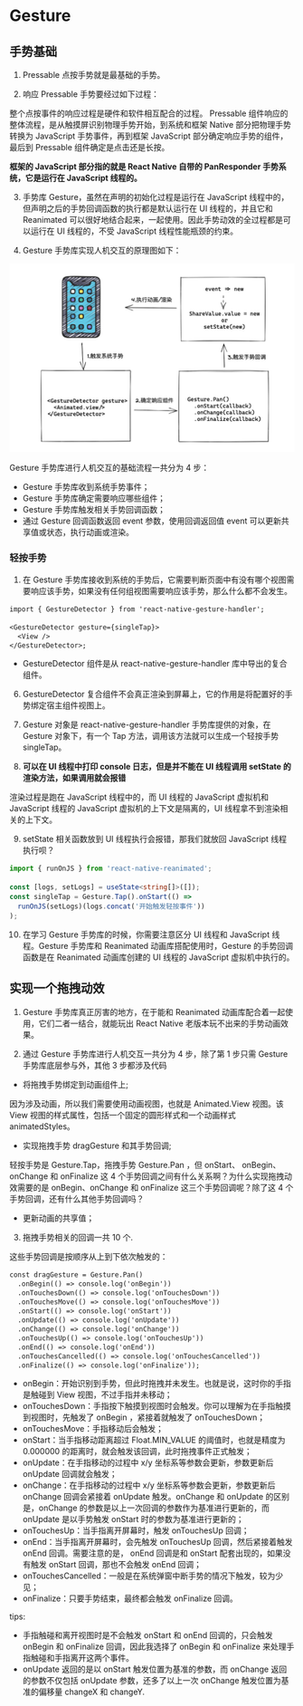 # Gesture

## 手势基础

1. Pressable 点按手势就是最基础的手势。

2. 响应 Pressable 手势要经过如下过程：

整个点按事件的响应过程是硬件和软件相互配合的过程。 Pressable 组件响应的整体流程，是从触摸屏识别物理手势开始，到系统和框架 Native 部分把物理手势转换为 JavaScript 手势事件，再到框架 JavaScript 部分确定响应手势的组件，最后到 Pressable 组件确定是点击还是长按。

**框架的 JavaScript 部分指的就是 React Native 自带的 PanResponder 手势系统，它是运行在 JavaScript 线程的。**

3. 手势库 Gesture，虽然在声明的初始化过程是运行在 JavaScript 线程中的，但声明之后的手势回调函数的执行都是默认运行在 UI 线程的，并且它和 Reanimated 可以很好地结合起来，一起使用。因此手势动效的全过程都是可以运行在 UI 线程的，不受 JavaScript 线程性能瓶颈的约束。

4. Gesture 手势库实现人机交互的原理图如下：

![gesture-flows](../../assets/images/gesture-flows.webp)

Gesture 手势库进行人机交互的基础流程一共分为 4 步：

- Gesture 手势库收到系统手势事件；
- Gesture 手势库确定需要响应哪些组件；
- Gesture 手势库触发相关手势回调函数；
- 通过 Gesture 回调函数返回 event 参数，使用回调返回值 event 可以更新共享值或状态，执行动画或渲染。

### 轻按手势

1. 在 Gesture 手势库接收到系统的手势后，它需要判断页面中有没有哪个视图需要响应该手势，如果没有任何组视图需要响应该手势，那么什么都不会发生。

```tsx
import { GestureDetector } from 'react-native-gesture-handler';

<GestureDetector gesture={singleTap}>
  <View />
</GestureDetector>;
```

- GestureDetector 组件是从 react-native-gesture-handler 库中导出的复合组件。

6. GestureDetector 复合组件不会真正渲染到屏幕上，它的作用是将配置好的手势绑定宿主组件视图上。

7. Gesture 对象是 react-native-gesture-handler 手势库提供的对象，在 Gesture 对象下，有一个 Tap 方法，调用该方法就可以生成一个轻按手势 singleTap。

8. **可以在 UI 线程中打印 console 日志，但是并不能在 UI 线程调用 setState 的渲染方法，如果调用就会报错**

渲染过程是跑在 JavaScript 线程中的，而 UI 线程的 JavaScript 虚拟机和 JavaScript 线程的 JavaScript 虚拟机的上下文是隔离的，UI 线程拿不到渲染相关的上下文。

9. setState 相关函数放到 UI 线程执行会报错，那我们就放回 JavaScript 线程执行呗？

```ts
import { runOnJS } from 'react-native-reanimated';

const [logs, setLogs] = useState<string[]>([]);
const singleTap = Gesture.Tap().onStart(() =>
  runOnJS(setLogs)(logs.concat('开始触发轻按事件'))
);
```

10. 在学习 Gesture 手势库的时候，你需要注意区分 UI 线程和 JavaScript 线程。Gesture 手势库和 Reanimated 动画库搭配使用时，Gesture 的手势回调函数是在 Reanimated 动画库创建的 UI 线程的 JavaScript 虚拟机中执行的。

## 实现一个拖拽动效

1. Gesture 手势库真正厉害的地方，在于能和 Reanimated 动画库配合着一起使用，它们二者一结合，就能玩出 React Native 老版本玩不出来的手势动画效果。

2. 通过 Gesture 手势库进行人机交互一共分为 4 步，除了第 1 步只需 Gesture 手势库底层参与外，其他 3 步都涉及代码

- 将拖拽手势绑定到动画组件上;

因为涉及动画，所以我们需要使用动画视图，也就是 Animated.View 视图。该 View 视图的样式属性，包括一个固定的圆形样式和一个动画样式 animatedStyles。

- 实现拖拽手势 dragGesture 和其手势回调;

轻按手势是 Gesture.Tap，拖拽手势 Gesture.Pan ，但 onStart、 onBegin、onChange 和 onFinalize 这 4 个手势回调之间有什么关系啊？为什么实现拖拽动效需要的是 onBegin、onChange 和 onFinalize 这三个手势回调呢？除了这 4 个手势回调，还有什么其他手势回调吗？

- 更新动画的共享值；

3. 拖拽手势相关的回调一共 10 个.

这些手势回调是按顺序从上到下依次触发的：

```tsx
const dragGesture = Gesture.Pan()
  .onBegin(() => console.log('onBegin'))
  .onTouchesDown(() => console.log('onTouchesDown'))
  .onTouchesMove(() => console.log('onTouchesMove'))
  .onStart(() => console.log('onStart'))
  .onUpdate(() => console.log('onUpdate'))
  .onChange(() => console.log('onChange'))
  .onTouchesUp(() => console.log('onTouchesUp'))
  .onEnd(() => console.log('onEnd'))
  .onTouchesCancelled(() => console.log('onTouchesCancelled'))
  .onFinalize(() => console.log('onFinalize'));
```

- onBegin：开始识别到手势，但此时拖拽并未发生。也就是说，这时你的手指是触碰到 View 视图，不过手指并未移动；
- onTouchesDown：手指按下触摸到视图时会触发。你可以理解为在手指触摸到视图时，先触发了 onBegin ，紧接着就触发了 onTouchesDown；
- onTouchesMove：手指移动后会触发；
- onStart：当手指移动距离超过 Float.MIN_VALUE 的阈值时，也就是精度为 0.000000 的距离时，就会触发该回调，此时拖拽事件正式触发；
- onUpdate：在手指移动的过程中 x/y 坐标系等参数会更新，参数更新后 onUpdate 回调就会触发；
- onChange：在手指移动的过程中 x/y 坐标系等参数会更新，参数更新后 onChange 回调会紧接着 onUpdate 触发。onChange 和 onUpdate 的区别是，onChange 的参数是以上一次回调的参数作为基准进行更新的，而 onUpdate 是以手势触发 onStart 时的参数为基准进行更新的；
- onTouchesUp：当手指离开屏幕时，触发 onTouchesUp 回调；
- onEnd：当手指离开屏幕时，会先触发 onTouchesUp 回调，然后紧接着触发 onEnd 回调。需要注意的是， onEnd 回调是和 onStart 配套出现的，如果没有触发 onStart 回调，那也不会触发 onEnd 回调；
- onTouchesCancelled：一般是在系统弹窗中断手势的情况下触发，较为少见；
- onFinalize：只要手势结束，最终都会触发 onFinalize 回调。

tips:

- 手指触碰和离开视图时是不会触发 onStart 和 onEnd 回调的，只会触发 onBegin 和 onFinalize 回调，因此我选择了 onBegin 和 onFinalize 来处理手指触碰和手指离开这两个事件。
- onUpdate 返回的是以 onStart 触发位置为基准的参数，而 onChange 返回的参数不仅包括 onUpdate 参数，还多了以上一次 onChange 触发位置为基准的偏移量 changeX 和 changeY.
